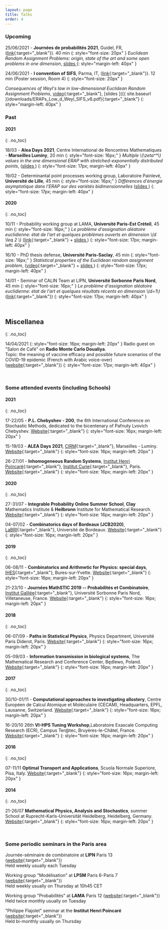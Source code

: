 ```yaml
---
layout: page
title: Talks
order: 4
---
```


<!--- TOC
{:toc}
-->

### Upcoming


25/06/2021 -  **Journées de probabilités 2021**, Guidel, FR, ([link](https://journees-probabilites.univ-rennes1.fr/programme.htm){:target="_blank"}). 40 min
{: style="font-size: 20px" }
_Euclidean Random Assignment Problems: origin, state of the art and some open problems in one dimension_, [slides <i class="fa fa-file-pdf-o" aria-hidden="true"></i>](#)
{: style="margin-left: 40px" }


24/06/2021 - **I convention of SIFS**, Parma, IT, ([link](http://www.fisicastatistica.unipr.it/conf/PARMA2021/welcome.php){:target="_blank"}). 12 min (Poster session, Room 4)
{: style="font-size: 20px" }

_Consequences of Weyl's law in low-dimensional Euclidean Random Assignment Problems_, [<i class="fa fa-youtube fa-align-center-1x" aria-hidden="true"></i> video](https://www.youtube.com/watch?v=4RcOiW20C_E){:target="_blank"}, [slides <i class="fa fa-file-pdf-o" aria-hidden="true"></i>]({{ site.baseurl }}downloads/ERAPs_Low_d_Weyl_SIFS_v8.pdf){:target="_blank"}
{: style="margin-left: 40px" }



### Past

#### 2021
{: .no_toc}

18/03 - **Alea Days 2021**, Centre International de Rencontres Mathematiques - **Marseilles Luminy**, 20 min
{: style="font-size: 16px;" }
_Multiple \\(\zeta^*\\) values in the one dimensional ERAP with stretched-exponentially distributed points_, (<a href="{{  site.baseurl }}downloads/ALEA2021_MZSVs_ERAP_final.pdf" target="\_blank">slides <i class="fa fa-file-pdf-o" aria-hidden="true"></i></a>)
{: style="font-size: 17px; margin-left: 40px" }


19/02 - Determinantal point processes working group, Laboratoire Painlevé, **Université de Lille**, 45 min
{: style="font-size: 16px;" }
_Différences d'énergie asymptotique dans l'ERAP sur des variétés bidimensionnelles_ (<a href="{{  site.baseurl }}downloads/erap22-Lille-finalv2.pdf" target="\_blank">slides <i class="fa fa-file-pdf-o" aria-hidden="true"></i></a>)
{: style="font-size: 17px; margin-left: 40px" }



#### 2020
{: .no_toc}

10/11 - Probability working group at LAMA, **Université Paris-Est Créteil**, 45 min
{: style="font-size: 16px;" }
_Le problème d'assignation aléatoire euclidienne: état de l'art et quelques problèmes ouverts en dimension \\(d \leq 2 \\)_ ([link](https://lama.u-pem.fr/evenements/seminaire/groupe_de_travail_probabilites/le_probleme_dassignation_aleatoire_euclidienne){:target="_blank"} + <a href="{{  site.baseurl }}assets/slides_ERAP_fr_nov10.pdf" target="\_blank">slides <i class="fa fa-file-pdf-o" aria-hidden="true"></i></a>)
{: style="font-size: 17px; margin-left: 40px" }

16/10 - PhD thesis defense, **Université Paris-Saclay**, 45 min
{: style="font-size: 16px;" }
_Statistical properties of the Euclidean random assignment problem_, ([video](https://eu.bbcollab.com/recording/e2afdc2198204451bd3bf8c7de4f1ec7){:target="_blank"} + <a href="{{  site.baseurl }}assets/slides_ERAP_1610.pdf" target="\_blank">slides <i class="fa fa-file-pdf-o" aria-hidden="true"></i></a>)
{: style="font-size: 17px; margin-left: 40px" }


14/01 - Seminar of CALIN Team at LIPN, **Université Sorbonne Paris Nord**, 45 min
{: style="font-size: 16px;" }
_Le problème d'assignation aléatoire euclidienne: état de l'art et quelques résultats récents en dimension \\(d=1\\)_ ([link](https://lipn.univ-paris13.fr/~banderier/Seminaires/){:target="_blank"})
{: style="font-size: 17px; margin-left: 40px" }


<br/>

## Miscellanea
{: .no_toc}

14/04/2021
{: style="font-size: 16px; margin-left: 20px" }
 Radio guest on "Salon de Café" on **Radio Monte Carlo Doualiya**.<br/> Topic: the meaning of vaccine efficacy and possible future scenarios of the COVID-19 epidemic (French with Arabic voice-over) ([website](https://mc-d.co/1b5W){:target="_blank"})
 {: style="font-size: 17px; margin-left: 40px" }

 <br/>



### Some attended events (including Schools)


#### 2021
{: .no_toc}

17-22/05 - **P.L. Chebyshev - 200**, the 6th International Conference on Stochastic Methods, dedicated to the bicentenary of Pafnuty Lvovich Chebyshev. [Website](http://www.mathnet.ru/eng/conf1902){:target="_blank"}
{: style="font-size: 16px; margin-left: 20px" }
<!--
 the 6th International Conference on Stochastic Methods, dedicated to the bicentenary of Pafnuty Lvovich Chebyshev. [Website](http://www.mathnet.ru/eng/conf1902){:target="_blank"} <br/> Organizers: [Steklov Mathematical Institute](http://www.mi-ras.ru/?l=1){:target="_blank"}, [Steklov International Mathematical Center](http://simc.mi-ras.ru/eng/){:target="_blank"}, [St Petersburg Department of Steklov Mathematical
Institute](http://www.pdmi.ras.ru/eng/institut/institut.php){:target="_blank"}, [Lomonosov Moscow State University](https://www.msu.ru/en/){:target="_blank"}, National
Committee of the [Bernoulli Society for Mathematical Statistics, Probability,
Combinatorics and Their Applications](http://www.bernoulli-society.org/){:target="_blank"}, [Don State Technical University](https://donstu.ru/en/){:target="_blank"}, [RUDN University](http://eng.rudn.ru/){:target="_blank"}, Journal [Theory of Probability and Its Applications](https://www.siam.org/publications/journals/theory-of-probability-and-its-applications-tvp){:target="_blank"} ([conference website](http://www.mathnet.ru/eng/conf1902){:target="_blank"})
{: style="font-size: 17px; margin-left: 40px" }
-->

15-19/03 - **ALEA Days 2021**, [CIRM](https://www.cirm-math.com/){:target="_blank"}, Marseilles - Luminy. [Website](http://gt-alea.math.cnrs.fr/alea2021/){:target="_blank"}
{: style="font-size: 16px; margin-left: 20px" }


26-27/01 - **Inhomogeneous Random Systems**, [Institut Henri Poincaré](http://www.ihp.fr/){:target="_blank"}, [Institut Curie](https://curie.fr/){:target="_blank"}, Paris. [Website](http://irs.math.cnrs.fr/2021/){:target="_blank"}
{: style="font-size: 16px; margin-left: 20px" }



#### 2020
{: .no_toc}


27-31/07 - **Integrable Probability Online Summer School**, **Clay** Mathematics Institute & **Heilbronn** Institute for Mathematical Research. [Website](https://www.claymath.org/events/cmi-himr-integrable-probability-summer-school){:target="_blank"}
{: style="font-size: 16px; margin-left: 20px" }

04-07/02 -  **Combinatorics days of Bordeaux (JCB2020)**, [LaBRI](https://www.labri.fr/){:target="_blank"}, Université de Bordeaux. [Website](https://jcb2020.labri.fr/){:target="_blank"}
{: style="font-size: 16px; margin-left: 20px" }


#### 2019
{: .no_toc}

06-08/11 - **Combinatorics and Arithmetic for Physics: special days**, [IHES](https://www.ihes.fr/){:target="_blank"}, Bures-sur-Yvette.
[Website](https://indico.math.cnrs.fr/event/5243/overview){:target="_blank"}
{: style="font-size: 16px; margin-left: 20px" }

21-23/10 - **Journées MathSTIC 2019 -- Probabilités et Combinatoire**, [Institut Galilée](https://galilee.univ-paris13.fr/){:target="_blank"}, Université Sorbonne Paris Nord, Villetaneuse, France. [Website](https://mathstic.univ-paris13.fr/journees-mathSTIC-2019/index.html){:target="_blank"}
{: style="font-size: 16px; margin-left: 20px" }

#### 2018
{: .no_toc}

06-07/09 - **Paths in Statistical Physics**, Physics Department, Université Paris Diderot, Paris. [Website](http://www.msc.univ-paris-diderot.fr/peliti2018){:target="_blank"}
{: style="font-size: 16px; margin-left: 20px" }


05-09/03  - **Information transmission in biological systems**, The Mathematical Research and Conference Center, Będlewo, Poland.
[Website](https://www.impan.pl/en/activities/banach-center/conferences/18-sstransmission){:target="_blank"}
{: style="font-size: 16px; margin-left: 20px" }


#### 2017
{: .no_toc}

30/10-01/11 - **Computational approaches to investigating allostery**, Centre Européen de Calcul Atomique et Moléculaire (CECAM), Headquarters, EPFL, Lausanne, Switzerland.
[Website](https://www.cecam.org/workshop-1414.html){:target="_blank"}
{: style="font-size: 16px; margin-left: 20px" }

16-20/10 26th **VI-HPS Tuning Workshop**,Laboratoire Exascale Computing Research (ECR), Campus Ter@tec, Bruyères-le-Châtel, France. [Website](http://www.vi-hps.org/training/tws/tw26.html){:target="_blank"}
{: style="font-size: 16px; margin-left: 20px" }


#### 2016
{: .no_toc}

07-11/11 **Optimal Transport and Applications**, Scuola Normale Superiore, Pisa, Italy. [Website](http://webtheory.sns.it/optimal-transport/index.php){:target="_blank"}
{: style="font-size: 16px; margin-left: 20px" }

#### 2014
{: .no_toc}

21-26/07 **Mathematical Physics, Analysis and Stochastics**, summer School at Ruprecht-Karls-Universität Heidelberg, Heidelberg, Germany.
[Website](http://www.thphys.uni-heidelberg.de/~salmhofer/summerschool-2014/summer-school-2014.html){:target="_blank"}
{: style="font-size: 16px; margin-left: 20px" }


<br/>

### Some periodic seminars in the Paris area

Journée-séminaire de combinatoire at **LIPN** Paris 13 ([website](https://lipn.univ-paris13.fr/~banderier/Seminaires/){:target="_blank"}) <br/> Held weekly usually each Tuesday

Working group "Modélisation" at **LPSM** Paris 6-Paris 7 ([website](https://www.lpsm.paris/semoa/gdt){:target="_blank"})<br/> Held weekly usually on Thursday at 10h45 CET

Working group "Probabilités" at **LAMA** Paris 12 ([website](https://lama.u-pem.fr/evenements/seminaire/groupe_de_travail_probabilites){:target="_blank"}) <br/> Held twice monthly usually on Tuesday


"Philippe Flajolet" seminar at the **Institut Henri Poincaré** ([website](http://semflajolet.math.cnrs.fr/){:target="_blank"}) <br/> Held bi-monthly usually on Thursday
